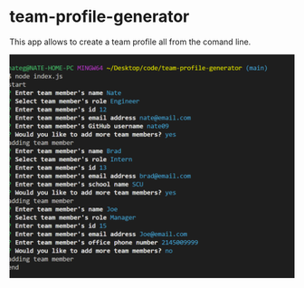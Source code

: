 # team-profile-generator


This app allows to create a team profile all from the comand line.  



![screenshot](.//assests/screenshot.PNG)
